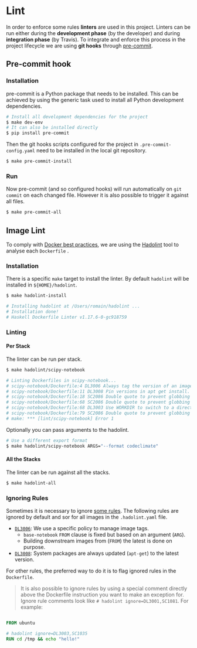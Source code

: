 # Lint

In order to enforce some rules **linters** are used in this project.
Linters can be run either during the **development phase** (by the developer) and during **integration phase** (by Travis).
To integrate and enforce this process in the project lifecycle we are using **git hooks** through [pre-commit][pre-commit].

## Pre-commit hook

### Installation

pre-commit is a Python package that needs to be installed.
This can be achieved by using the generic task used to install all Python development dependencies.

```sh
# Install all development dependencies for the project
$ make dev-env
# It can also be installed directly
$ pip install pre-commit
```

Then the git hooks scripts configured for the project in `.pre-commit-config.yaml` need to be installed in the local git repository.

```sh
$ make pre-commit-install
```

### Run

Now pre-commit (and so configured hooks) will run automatically on `git commit` on each changed file.
However it is also possible to trigger it against all files.

```sh
$ make pre-commit-all
```

## Image Lint

To comply with [Docker best practices][dbp], we are using the [Hadolint][hadolint] tool to analyse each `Dockerfile` .

### Installation

There is a specific `make` target to install the linter.
By default `hadolint` will be installed in `${HOME}/hadolint`.

```bash
$ make hadolint-install

# Installing hadolint at /Users/romain/hadolint ...
# Installation done!
# Haskell Dockerfile Linter v1.17.6-0-gc918759
```

### Linting

#### Per Stack

The linter can be run per stack.

```bash
$ make hadolint/scipy-notebook

# Linting Dockerfiles in scipy-notebook...
# scipy-notebook/Dockerfile:4 DL3006 Always tag the version of an image explicitly
# scipy-notebook/Dockerfile:11 DL3008 Pin versions in apt get install. Instead of `apt-get install <package>` use `apt-get install <package>=<version>`
# scipy-notebook/Dockerfile:18 SC2086 Double quote to prevent globbing and word splitting.
# scipy-notebook/Dockerfile:68 SC2086 Double quote to prevent globbing and word splitting.
# scipy-notebook/Dockerfile:68 DL3003 Use WORKDIR to switch to a directory
# scipy-notebook/Dockerfile:79 SC2086 Double quote to prevent globbing and word splitting.
# make: *** [lint/scipy-notebook] Error 1
```

Optionally you can pass arguments to the hadolint.

```bash
# Use a different export format
$ make hadolint/scipy-notebook ARGS="--format codeclimate"
```

#### All the Stacks

The linter can be run against all the stacks.

```bash
$ make hadolint-all
```

### Ignoring Rules

Sometimes it is necessary to ignore [some rules][rules].
The following rules are ignored by default and sor for all images in the `.hadolint.yaml` file.

- [`DL3006`][DL3006]: We use a specific policy to manage image tags.
  - `base-notebook` `FROM` clause is fixed but based on an argument (`ARG`).
  - Building downstream images from (`FROM`) the latest is done on purpose.
- [`DL3008`][DL3008]: System packages are always updated (`apt-get`) to the latest version.

For other rules, the preferred way to do it is to flag ignored rules in the `Dockerfile`.

> It is also possible to ignore rules by using a special comment directly above the Dockerfile instruction you want to make an exception for. Ignore rule comments look like `# hadolint ignore=DL3001,SC1081`. For example:

```dockerfile

FROM ubuntu

# hadolint ignore=DL3003,SC1035
RUN cd /tmp && echo "hello!"
```

[hadolint]: https://github.com/hadolint/hadolint
[dbp]: https://docs.docker.com/develop/develop-images/dockerfile_best-practices
[rules]: https://github.com/hadolint/hadolint#rules
[DL3006]: https://github.com/hadolint/hadolint/wiki/DL3006
[DL3008]: https://github.com/hadolint/hadolint/wiki/DL3008
[pre-commit]: https://pre-commit.com/
